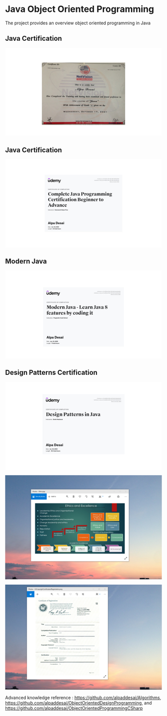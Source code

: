 # Java Object Oriented Programming

The project provides an overview object oriented programming in Java

## Java Certification
![image](Java.jpg)

## Java Certification 
![image](ProgramminginJava.jpg)

## Modern Java
![image](ModernJava.jpg)

## Design Patterns Certification
![image](DesignPatternsJavaCertificate.jpg)

![image](EthicsandExcellence.png)

![image](USCopyrightCertificate.png)

Advanced knowledge reference : https://github.com/alpaddesai/Algorithms,
https://github.com/alpaddesai/ObjectOrientedDesignProgramming, and https://github.com/alpaddesai/ObjectOrientedProgrammingCSharp
